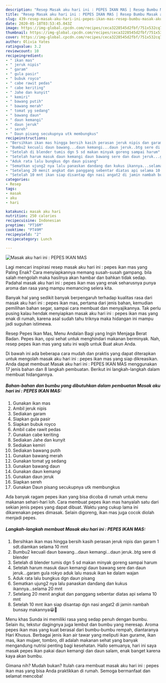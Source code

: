 ```yaml
---
description: "Resep Masak aku hari ini : PEPES IKAN MAS | Resep Bumbu Masak aku hari ini : PEPES IKAN MAS Yang Lezat Sekali"
title: "Resep Masak aku hari ini : PEPES IKAN MAS | Resep Bumbu Masak aku hari ini : PEPES IKAN MAS Yang Lezat Sekali"
slug: 439-resep-masak-aku-hari-ini-pepes-ikan-mas-resep-bumbu-masak-aku-hari-ini-pepes-ikan-mas-yang-lezat-sekali
date: 2020-05-18T03:53:45.043Z
image: https://img-global.cpcdn.com/recipes/ceca3228545d2fbf/751x532cq70/masak-aku-hari-ini-pepes-ikan-mas-foto-resep-utama.jpg
thumbnail: https://img-global.cpcdn.com/recipes/ceca3228545d2fbf/751x532cq70/masak-aku-hari-ini-pepes-ikan-mas-foto-resep-utama.jpg
cover: https://img-global.cpcdn.com/recipes/ceca3228545d2fbf/751x532cq70/masak-aku-hari-ini-pepes-ikan-mas-foto-resep-utama.jpg
author: Olivia Yates
ratingvalue: 3.2
reviewcount: 10
recipeingredient:
- " ikan mas"
- " jeruk nipis"
- " garam"
- " gula pasir"
- " bubuk royco"
- " cabe rawit pedas"
- " cabe keriting"
- " Jahe dan kunyit"
- " kemiri"
- " bawang putih"
- " bawang merah"
- " tomat yg sedang"
- " bawang daun"
- " daun kemangi"
- " daun jeruk"
- " sereh"
- " Daun pisang secukupnya utk membungkus"
recipeinstructions:
- "Bersihkan ikan mas hingga bersih kasih perasan jeruk nipis dan garam 1 sdt.diamkan selama 10 mnt"
- "Bumbu2 kecuali daun bawang...daun kemangi...daun jeruk..btg sere di blender"
- "Setelah di blender tumis dgn 5 sd makan minyak goreng sampai harum"
- "Setelah harum masuk daun kemangi daun bawang sere dan daun jeruk...garam gula rokyo aduk lalu masuk ikan ke dalam wajan"
- "Aduk rata lalu bungkus dgn daun pisang"
- "Sematkan ujung2 nya lalu panaskan dandang dan kukus ikannya...selama 20 mnt"
- "Setelang 20 menit angkat dan panggang sebentar diatas api selama 10 mnt"
- "Setelah 10 mnt ikan siap disantap dgn nasi angat2 di jamin nambah bunsay makannya😀🙏"
categories:
- Resep
tags:
- masak
- aku
- hari

katakunci: masak aku hari 
nutrition: 250 calories
recipecuisine: Indonesian
preptime: "PT16M"
cooktime: "PT49M"
recipeyield: "2"
recipecategory: Lunch

---
```



![Masak aku hari ini : PEPES IKAN MAS](https://img-global.cpcdn.com/recipes/ceca3228545d2fbf/751x532cq70/masak-aku-hari-ini-pepes-ikan-mas-foto-resep-utama.jpg)

Lagi mencari inspirasi resep masak aku hari ini : pepes ikan mas yang Paling Enak? Cara menyiapkannya memang susah-susah gampang. bila salah mengolah maka hasilnya akan hambar dan bahkan tidak sedap. Padahal masak aku hari ini : pepes ikan mas yang enak seharusnya punya aroma dan rasa yang mampu memancing selera kita.

Banyak hal yang sedikit banyak berpengaruh terhadap kualitas rasa dari masak aku hari ini : pepes ikan mas, pertama dari jenis bahan, kemudian pemilihan bahan segar, sampai cara membuat dan menyajikannya. Tak perlu pusing kalau hendak menyiapkan masak aku hari ini : pepes ikan mas yang enak di rumah, karena asal sudah tahu triknya maka hidangan ini mampu jadi suguhan istimewa.

Resep Pepes Ikan Mas, Menu Andalan Bagi yang Ingin Menjaga Berat Badan. Pepes ikan, opsi sehat untuk menghindari makanan berminyak. Nah, resep pepes ikan mas yang satu ini wajib untuk Buat akun Anda.


Di bawah ini ada beberapa cara mudah dan praktis yang dapat diterapkan untuk mengolah masak aku hari ini : pepes ikan mas yang siap dikreasikan. Anda dapat membuat Masak aku hari ini : PEPES IKAN MAS menggunakan 17 jenis bahan dan 8 langkah pembuatan. Berikut ini langkah-langkah dalam membuat hidangannya.

<!--inarticleads1-->

##### Bahan-bahan dan bumbu yang dibutuhkan dalam pembuatan Masak aku hari ini : PEPES IKAN MAS:

1. Gunakan  ikan mas
1. Ambil  jeruk nipis
1. Sediakan  garam
1. Siapkan  gula pasir
1. Siapkan  bubuk royco
1. Ambil  cabe rawit pedas
1. Gunakan  cabe keriting
1. Sediakan  Jahe dan kunyit
1. Sediakan  kemiri
1. Sediakan  bawang putih
1. Gunakan  bawang merah
1. Gunakan  tomat yg sedang
1. Gunakan  bawang daun
1. Gunakan  daun kemangi
1. Gunakan  daun jeruk
1. Siapkan  sereh
1. Gunakan  Daun pisang secukupnya utk membungkus


Ada banyak ragam pepes ikan yang bisa dicoba di rumah untuk menu makanan sehari-hari loh. Cara membuat pepes ikan mas hanyalah satu dari sekian jenis pepes yang dapat dibuat. Waktu yang cukup lama ini dikarenakan pepes dimasak. Selain digoreng, ikan mas juga cocok diolah menjadi pepes. 

<!--inarticleads2-->

##### Langkah-langkah membuat Masak aku hari ini : PEPES IKAN MAS:

1. Bersihkan ikan mas hingga bersih kasih perasan jeruk nipis dan garam 1 sdt.diamkan selama 10 mnt
1. Bumbu2 kecuali daun bawang...daun kemangi...daun jeruk..btg sere di blender
1. Setelah di blender tumis dgn 5 sd makan minyak goreng sampai harum
1. Setelah harum masuk daun kemangi daun bawang sere dan daun jeruk...garam gula rokyo aduk lalu masuk ikan ke dalam wajan
1. Aduk rata lalu bungkus dgn daun pisang
1. Sematkan ujung2 nya lalu panaskan dandang dan kukus ikannya...selama 20 mnt
1. Setelang 20 menit angkat dan panggang sebentar diatas api selama 10 mnt
1. Setelah 10 mnt ikan siap disantap dgn nasi angat2 di jamin nambah bunsay makannya😀🙏


Menu khas Sunda ini memiliki rasa yang sedap penuh dengan bumbu. Selain itu, tekstur dagingnya juga lembut dan bumbu yang meresap. Aroma pepes ikan mas yang kuat berasal dari bumbu-bumbu rempah, diantaranya Hari Khusus. Berbagai jenis ikan air tawar yang meliputi ikan gurame, ikan mas, ikan mujaer, tombro, dll adalah makanan sehat yang banyak mengandung nutrisi penting bagi kesehatan. Hallo semuanya, hari ini saya masak pepes ikan pakai daun kemangi dan daun salam, enak banget karena kaya akan bumbu. 

Gimana nih? Mudah bukan? Itulah cara membuat masak aku hari ini : pepes ikan mas yang bisa Anda praktikkan di rumah. Semoga bermanfaat dan selamat mencoba!
